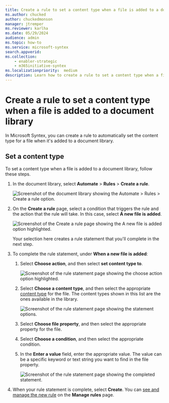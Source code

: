 ```yaml
---
title: Create a rule to set a content type when a file is added to a document library
ms.author: chucked
author: chuckedmonson
manager: jtremper
ms.reviewer: karlha
ms.date: 05/29/2024
audience: admin
ms.topic: how-to
ms.service: microsoft-syntex
search.appverid: 
ms.collection: 
    - enabler-strategic
    - m365initiative-syntex
ms.localizationpriority:  medium
description: Learn how to create a rule to set a content type when a file is added to a SharePoint document library in Microsoft Syntex.
---
```


# Create a rule to set a content type when a file is added to a document library

In Microsoft Syntex, you can create a rule to automatically set the content type for a file when it's added to a document library.

## Set a content type

To set a content type when a file is added to a document library, follow these steps.

1. In the document library, select **Automate** > **Rules** > **Create a rule**.

   ![Screenshot of the document library showing the Automate > Rules > Create a rule option.](../media/content-understanding/content-processing-create-rule.png)

2. On the **Create a rule** page, select a condition that triggers the rule and the action that the rule will take. In this case, select **A new file is added**.

   ![Screenshot of the Create a rule page showing the A new file is added option highlighted.](../media/content-understanding/content-processing-create-a-rule-page.png)

    Your selection here creates a rule statement that you'll complete in the next step.

3. To complete the rule statement, under **When a new file is added**:

    1. Select **Choose action**, and then select **set content type to**.

       ![Screenshot of the rule statement page showing the choose action option highlighted.](../media/content-understanding/content-rule-set-content-site-to.png)

    2. Select **Choose a content type**, and then select the appropriate [content type](/sharepoint/governance/content-type-and-workflow-planning#content-type-overview) for the file. The content types shown in this list are the ones available in the library.

       ![Screenshot of the rule statement page showing the statement options.](../media/content-understanding/content-rule-statement-options.png)


    3. Select **Choose file property**, and then select the appropriate property for the file.

    4. Select **Choose a condition**, and then select the appropriate condition.

    5. In the **Enter a value** field, enter the appropriate value. The value can be a specific keyword or text string you want to find in the file property.

       ![Screenshot of the rule statement page showing the completed statement.](../media/content-understanding/content-rule-completed-statement.png)

4. When your rule statement is complete, select **Create**. You can [see and manage the new rule](content-processing-overview.md#manage-a-rule) on the **Manage rules** page.
